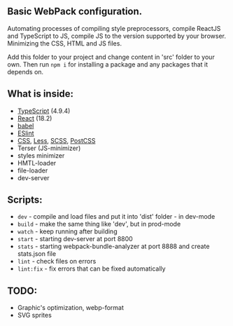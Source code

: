 ## Basic WebPack configuration.

Automating processes of compiling style preprocessors, compile ReactJS
and TypeScript to JS, compile JS to the version supported by your browser.
Minimizing the CSS, HTML and JS files.

Add this folder to your project and change content in 'src' folder to your own. 
Then run ```npm i``` for installing a package and any packages that it depends on.

## What is inside:

- [TypeScript](https://www.typescriptlang.org/) (4.9.4)
- [React](https://reactjs.org/) (18.2)
- [babel](https://babeljs.io/)
- [ESlint](https://eslint.org/)
- [CSS](w3.org/TR/CSS/), [Less](https://lesscss.org/), [SCSS](https://sass-lang.com/), [PostCSS](postcss.org)
- Terser (JS-minimizer)
- styles minimizer
- HMTL-loader
- file-loader
- dev-server

## Scripts:

- ```dev``` - compile and load files and put it into 'dist' folder - in dev-mode
- ```build``` - make the same thing like 'dev', but in prod-mode
- ```watch``` - keep running after building
- ```start``` - starting dev-server at port 8800
- ```stats``` - starting webpack-bundle-analyzer at port 8888 and create stats.json file
- ```lint``` - check files on errors
- ```lint:fix``` - fix errors that can be fixed automatically

## TODO:

- Graphic's optimization, webp-format
- SVG sprites